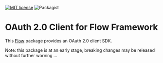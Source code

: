 [![MIT license](http://img.shields.io/badge/license-MIT-brightgreen.svg)](http://opensource.org/licenses/MIT)
![Packagist][packagist]

[packagist]: https://img.shields.io/packagist/v/flownative/oauth2-client.svg

# OAuth 2.0 Client for Flow Framework

This [Flow](https://flow.neos.io) package provides an OAuth 2.0 client SDK.

Note: this package is at an early stage, breaking changes may be released without further warning ...
